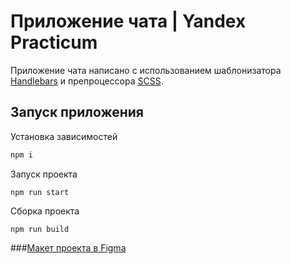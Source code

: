 # Приложение чата | Yandex Practicum
Приложение чата написано с использованием шаблонизатора [Handlebars](https://handlebarsjs.com/) и препроцессора [SCSS](https://sass-lang.com/).

## Запуск приложения
Установка зависимостей
```bash
npm i
```

Запуск проекта
```
npm run start
```

Сборка проекта
```
npm run build
```

###[Макет проекта в Figma](https://www.figma.com/file/y0LRYc9p4MyIIKFl0zWJ0Q/YandexPracticum.Chat?node-id=1%3A105&t=ALIRiNnkCr55eIWe-1)

